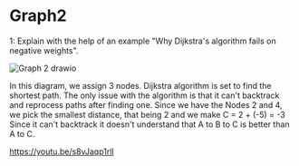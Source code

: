 # Graph2
1: Explain with the help of an example "Why Dijkstra's algorithm fails on negative weights".

![Graph 2 drawio](https://github.com/user-attachments/assets/5d063e2f-c32f-47a7-8359-2c7dfdab2756)

In this diagram, we assign 3 nodes. Dijkstra algorithm is set to find the shortest path. The only issue with the algorithm is that it can't backtrack and reprocess paths after finding one. Since we have the Nodes 2 and 4, we pick the smallest distance, that being 2 and we make C = 2 + (-5) = -3 Since it can't backtrack it doesn't understand that A to B to C is better than A to C.

https://youtu.be/s8vJaqp1rlI
